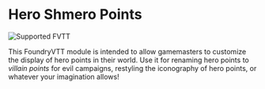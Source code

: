 # Hero Shmero Points

![Supported FVTT](https://img.shields.io/endpoint?url=https%3A%2F%2Ffoundryshields.com%2Fversion%3Fstyle%3Dfor-the-badge%26url%3Dhttps%3A%2F%2Fgithub.com%2Feryon%2Fhero-shmero-points%2Fraw%2Fmain%2Fmodule.json)

This FoundryVTT module is intended to allow gamemasters to customize the display of hero points in their world. Use it
for renaming hero points to _villain points_ for evil campaigns, restyling the iconography of hero points, or whatever
your imagination allows!
